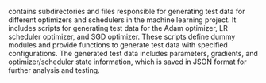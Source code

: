 contains subdirectories and files responsible for generating test data for different optimizers and schedulers in the machine learning project. It includes scripts for generating test data for the Adam optimizer, LR scheduler optimizer, and SGD optimizer. These scripts define dummy modules and provide functions to generate test data with specified configurations. The generated test data includes parameters, gradients, and optimizer/scheduler state information, which is saved in JSON format for further analysis and testing.